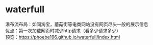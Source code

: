 # waterfull
瀑布流布局：如同淘宝，蘑菇街等电商网站没有网页尽头一般的展示信息
<br>优点：第一次加载网页时减少http请求（看多少请求多少）
<br>预览：https://phoebe196.github.io/waterfull/index.html
